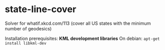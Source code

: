 # state-line-cover
Solver for whatif.xkcd.com/113 (cover all US states with the minimum number of geodesics)

Installation prerequisites:
**KML development libraries** On debian: `apt-get install libkml-dev`
